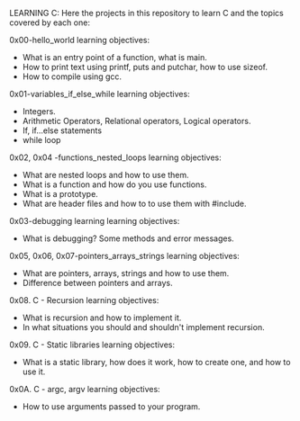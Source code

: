 LEARNING C:
	Here the projects in this repository to learn C and the topics covered by each one:

0x00-hello_world learning objectives:
- What is an entry point of a  function, what is main.
- How to print text using printf, puts and putchar, how to use sizeof.
- How to compile using gcc.

0x01-variables_if_else_while learning objectives:
- Integers.
- Arithmetic Operators, Relational operators, Logical operators.
- If, if…else  statements
- while loop

0x02, 0x04 -functions_nested_loops  learning objectives:
- What are nested loops and how to use them.
- What is a function and how do you use functions.
- What is a prototype.
- What are header files and how to to use them with #include.

0x03-debugging learning learning objectives:
- What is debugging? Some methods and error messages.

0x05, 0x06, 0x07-pointers_arrays_strings learning objectives:
- What are pointers, arrays, strings and how to use them.
- Difference between pointers and arrays.

0x08. C - Recursion learning objectives:
- What is recursion and how to implement it.
- In what situations you should and shouldn't implement recursion.

0x09. C - Static libraries learning objectives:
- What is a static library, how does it work, how to create one, and how to use it.


0x0A. C - argc, argv learning objectives:
- How to use arguments passed to your program.

